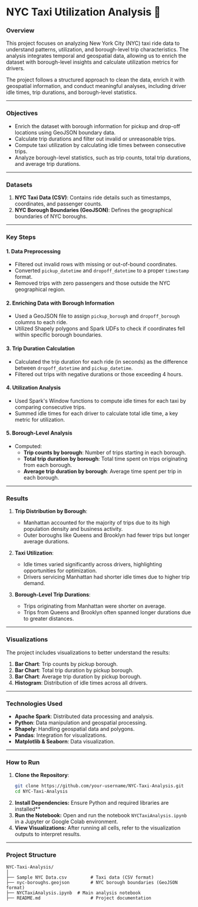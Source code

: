 # NYC Taxi Utilization Analysis 🚖

### **Overview**
This project focuses on analyzing New York City (NYC) taxi ride data to understand patterns, utilization, and borough-level trip characteristics. The analysis integrates temporal and geospatial data, allowing us to enrich the dataset with borough-level insights and calculate utilization metrics for drivers.

The project follows a structured approach to clean the data, enrich it with geospatial information, and conduct meaningful analyses, including driver idle times, trip durations, and borough-level statistics.

---

### **Objectives**
- Enrich the dataset with borough information for pickup and drop-off locations using GeoJSON boundary data.
- Calculate trip durations and filter out invalid or unreasonable trips.
- Compute taxi utilization by calculating idle times between consecutive trips.
- Analyze borough-level statistics, such as trip counts, total trip durations, and average trip durations.

---

### **Datasets**
1. **NYC Taxi Data (CSV)**: Contains ride details such as timestamps, coordinates, and passenger counts.
2. **NYC Borough Boundaries (GeoJSON)**: Defines the geographical boundaries of NYC boroughs.

---

### **Key Steps**

#### 1. **Data Preprocessing**
- Filtered out invalid rows with missing or out-of-bound coordinates.
- Converted `pickup_datetime` and `dropoff_datetime` to a proper `timestamp` format.
- Removed trips with zero passengers and those outside the NYC geographical region.

#### 2. **Enriching Data with Borough Information**
- Used a GeoJSON file to assign `pickup_borough` and `dropoff_borough` columns to each ride.
- Utilized Shapely polygons and Spark UDFs to check if coordinates fell within specific borough boundaries.

#### 3. **Trip Duration Calculation**
- Calculated the trip duration for each ride (in seconds) as the difference between `dropoff_datetime` and `pickup_datetime`.
- Filtered out trips with negative durations or those exceeding 4 hours.

#### 4. **Utilization Analysis**
- Used Spark's Window functions to compute idle times for each taxi by comparing consecutive trips.
- Summed idle times for each driver to calculate total idle time, a key metric for utilization.

#### 5. **Borough-Level Analysis**
- Computed:
  - **Trip counts by borough**: Number of trips starting in each borough.
  - **Total trip duration by borough**: Total time spent on trips originating from each borough.
  - **Average trip duration by borough**: Average time spent per trip in each borough.

---

### **Results**

1. **Trip Distribution by Borough**:
   - Manhattan accounted for the majority of trips due to its high population density and business activity.
   - Outer boroughs like Queens and Brooklyn had fewer trips but longer average durations.

2. **Taxi Utilization**:
   - Idle times varied significantly across drivers, highlighting opportunities for optimization.
   - Drivers servicing Manhattan had shorter idle times due to higher trip demand.

3. **Borough-Level Trip Durations**:
   - Trips originating from Manhattan were shorter on average.
   - Trips from Queens and Brooklyn often spanned longer durations due to greater distances.

---

### **Visualizations**
The project includes visualizations to better understand the results:
1. **Bar Chart**: Trip counts by pickup borough.
2. **Bar Chart**: Total trip duration by pickup borough.
3. **Bar Chart**: Average trip duration by pickup borough.
4. **Histogram**: Distribution of idle times across all drivers.

---

### **Technologies Used**
- **Apache Spark**: Distributed data processing and analysis.
- **Python**: Data manipulation and geospatial processing.
- **Shapely**: Handling geospatial data and polygons.
- **Pandas**: Integration for visualizations.
- **Matplotlib & Seaborn**: Data visualization.

---

### **How to Run**
1. **Clone the Repository**:
   ```bash
   git clone https://github.com/your-username/NYC-Taxi-Analysis.git
   cd NYC-Taxi-Analysis
2. **Install Dependencies:** Ensure Python and required libraries are installed**
3. **Run the Notebook:** Open and run the notebook `NYCTaxiAnalysis.ipynb` in a Jupyter or Google Colab environment.
4. **View Visualizations:** After running all cells, refer to the visualization outputs to interpret results.

---

### **Project Structure**
    NYC-Taxi-Analysis/
    │
    ├── Sample NYC Data.csv         # Taxi data (CSV format)
    ├── nyc-boroughs.geojson        # NYC borough boundaries (GeoJSON format)
    ├── NYCTaxiAnalysis.ipynb  # Main analysis notebook
    ├── README.md                   # Project documentation
